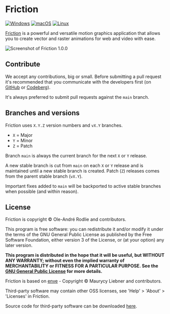 # Friction

[![Windows](https://github.com/friction2d/friction/actions/workflows/windows.yml/badge.svg)](https://github.com/friction2d/friction/actions/workflows/windows.yml?query=branch%3Amain) [![macOS](https://github.com/friction2d/friction/actions/workflows/mac.yml/badge.svg)](https://github.com/friction2d/friction/actions/workflows/mac.yml?query=branch%3Amain) [![Linux](https://github.com/friction2d/friction/actions/workflows/linux.yml/badge.svg)](https://github.com/friction2d/friction/actions/workflows/linux.yml?query=branch%3Amain)

[Friction](https://friction.graphics) is a powerful and versatile motion graphics application that allows you to create vector and raster animations for web and video with ease.

![Screenshot of Friction 1.0.0](https://friction.graphics/assets/screenshots/100/friction-100b1-screenshot.png?v=3)

## Contribute

We accept any contributions, big or small. Before submitting a pull request it's recommended that you communicate with the developers first (on [GitHub](https://github.com/friction2d/friction/issues) or [Codeberg](https://codeberg.org/friction/friction/issues)).

It's always preferred to submit pull requests against the `main` branch.

## Branches and versions

Friction uses `X.Y.Z` version numbers and `vX.Y` branches.

* `X` = Major
* `Y` = Minor
* `Z` = Patch

Branch `main` is always the current branch for the next `X` or `Y` release.

A new stable branch is cut from `main` on each `X` or `Y` release and is maintained until a new stable branch is created. Patch (`Z`) releases comes from the parent stable branch (`vX.Y`).

Important fixes added to `main` will be backported to active stable branches when possible (and within reason).

## License

Friction is copyright &copy; Ole-André Rodlie and contributors.

This program is free software: you can redistribute it and/or modify it under the terms of the GNU General Public License as published by the Free Software Foundation, either version 3 of the License, or (at your option) any later version.

**This program is distributed in the hope that it will be useful, but WITHOUT ANY WARRANTY; without even the implied warranty of MERCHANTABILITY or FITNESS FOR A PARTICULAR PURPOSE.  See the [GNU General Public License](LICENSE.md) for more details.**

Friction is based on [enve](https://github.com/MaurycyLiebner/enve) - Copyright &copy; Maurycy Liebner and contributors.

Third-party software may contain other OSS licenses, see 'Help' > 'About' > 'Licenses' in Friction.

Source code for third-party software can be downloaded [here](https://download.friction.graphics/distfiles/).
